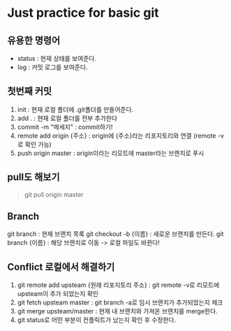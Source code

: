 # Just practice for basic git

## 유용한 명령어
* status : 현재 상태를 보여준다.
* log : 커밋 로그를 보여준다.

## 첫번째 커밋
1. init : 현재 로컬 폴더에 .git폴더를 만들어준다.
2. add . : 현재 로컬 폴더를 전부 추가한다
3. commit -m "메세지" : commit하기!
4. remote add origin {주소} : origin에 {주소}라는 리포지토리와 연결 (remote -v로 확인 가능)
5. push origin master : origin이라는 리모트에 master라는 브랜치로 푸시

## pull도 해보기
> git pull origin master

## Branch
git branch : 현재 브랜치 목록
git checkout -b {이름} : 새로운 브랜치를 만든다.
git branch {이름} : 해당 브랜치로 이동 -> 로컬 파일도 바뀐다!

## Conflict 로컬에서 해결하기
1. git remote add upsteam {원래 리포지토리 주소} : git remote -v로 리모트에 upsteam이 추가 되었는지 확인
2. git fetch upsteam master : git branch -a로 임시 브랜치가 추가되었는지 체크 
3. git merge upsteam/master : 현재 내 브랜치와 가져온 브랜치를 merge한다.
4. git status로 어떤 부분이 컨플릭트가 났는지 확인 후 수정한다.

